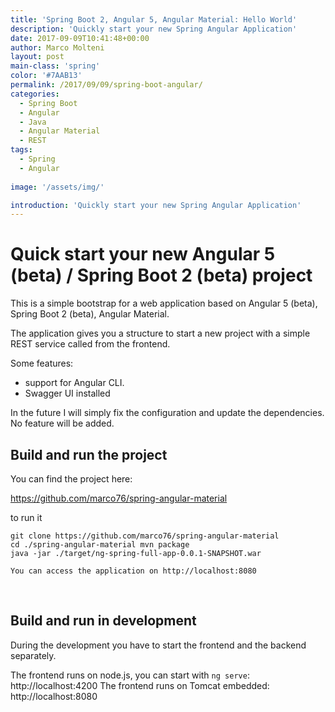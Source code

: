```yaml
---
title: 'Spring Boot 2, Angular 5, Angular Material: Hello World'
description: 'Quickly start your new Spring Angular Application'
date: 2017-09-09T10:41:48+00:00
author: Marco Molteni
layout: post
main-class: 'spring'
color: '#7AAB13'
permalink: /2017/09/09/spring-boot-angular/
categories:
  - Spring Boot
  - Angular
  - Java
  - Angular Material
  - REST
tags:
  - Spring
  - Angular
 
image: '/assets/img/'

introduction: 'Quickly start your new Spring Angular Application'
---
```

# Quick start your new Angular 5 (beta) / Spring Boot 2 (beta) project

This is a simple bootstrap for a web application based on Angular 5 (beta), Spring Boot 2 (beta), Angular Material.

The application gives you a structure to start a new project with a simple REST service called from the frontend.

Some features:

- support for Angular CLI.
- Swagger UI installed

 In the future I will simply fix the configuration and update the dependencies.
 No feature will be added.

## Build and run the project

You can find the project here:

https://github.com/marco76/spring-angular-material

to run it
 
```
git clone https://github.com/marco76/spring-angular-material
cd ./spring-angular-material mvn package
java -jar ./target/ng-spring-full-app-0.0.1-SNAPSHOT.war

You can access the application on http://localhost:8080
```

<img src="{{site.baseurl}}/assets/img/uploads/2017/09/2017-09-09_23-26-04.png" alt=""/>

<img src="{{site.baseurl}}/assets/img/uploads/2017/09/2017-09-09_23-30-57.png" alt=""/>

## Build and run in development
 
During the development you have to start the frontend and the backend separately.
 
The frontend runs on node.js, you can start with `ng serve`: http://localhost:4200
The frontend runs on Tomcat embedded: http://localhost:8080
